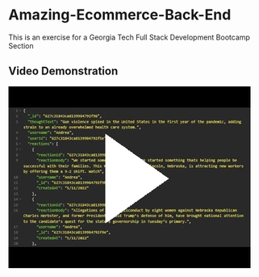 # Amazing-Ecommerce-Back-End
This is an exercise for a Georgia Tech Full Stack Development Bootcamp Section

## Video Demonstration   
[![Demonstration Video Thumbnail](./ReadMe/demo_thumbnail.jpg)](https://youtu.be/iC5MR6ARu-I)   


